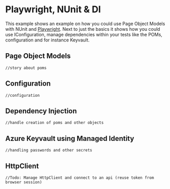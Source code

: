 # Playwright, NUnit & DI

This example shows an example on how you could use Page Object Models with NUnit and [Playwright](https://playwright.dev/). Next to just the basics it shows how you could use IConfiguration, manage dependencies within your tests like the POMs, configuration and for instance Keyvault.

## Page Object Models
```//story about poms```

## Configuration
```//configuration```

## Dependency Injection
```//handle creation of poms and other objects```

## Azure Keyvault using Managed Identity
```//handling passwords and other secrets```

## HttpClient
```//Todo: Manage HttpClient and connect to an api (reuse token from browser session)```


